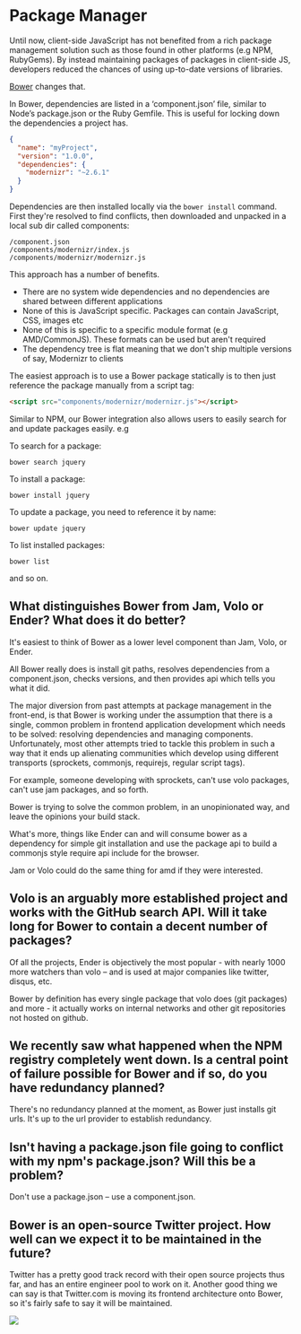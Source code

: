 # Package Manager

Until now, client-side JavaScript has not benefited from a rich package management solution such as those found in other platforms (e.g NPM, RubyGems). By instead maintaining packages of packages in client-side JS, developers reduced the chances of using up-to-date versions of libraries.

[Bower](http://bower.io) changes that.

In Bower, dependencies are listed in a ‘component.json’ file, similar to Node’s package.json or the Ruby Gemfile. This is useful for locking down the dependencies a project has.


```json
{
  "name": "myProject",
  "version": "1.0.0",
  "dependencies": {
    "modernizr": "~2.6.1"
  }
}
```

Dependencies are then installed locally via the `bower install` command. First they're resolved to find conflicts, then downloaded and unpacked in a local sub dir called components:

    /component.json
    /components/modernizr/index.js
    /components/modernizr/modernizr.js

This approach has a number of benefits.

* There are no system wide dependencies and no dependencies are shared between different applications
* None of this is JavaScript specific. Packages can contain JavaScript, CSS, images etc
* None of this is specific to a specific module format (e.g AMD/CommonJS). These formats can be used but aren't required
* The dependency tree is flat meaning that we don't ship multiple versions of say, Modernizr to clients


The easiest approach is to use a Bower package statically is to then just reference the package manually from a script tag:

```html
<script src="components/modernizr/modernizr.js"></script>
```

Similar to NPM, our Bower integration also allows users to easily search for and update packages easily. e.g

To search for a package:

    bower search jquery

To install a package:

    bower install jquery

To update a package, you need to reference it by name:

    bower update jquery

To list installed packages:

    bower list

and so on.


## What distinguishes Bower from Jam, Volo or Ender? What does it do better?

It's easiest to think of Bower as a lower level component than Jam, Volo, or Ender.

All Bower really does is install git paths, resolves dependencies from a component.json, checks versions, and then provides api which tells you what it did.

The major diversion from past attempts at package management in the front-end, is that Bower is working under the assumption that there is a single, common problem in frontend application development which needs to be solved: resolving dependencies and managing components. Unfortunately, most other attempts tried to tackle this problem in such a way that it ends up alienating communities which develop using different transports (sprockets, commonjs, requirejs, regular script tags).

For example, someone developing with sprockets, can't use volo packages, can't use jam packages, and so forth.

Bower is trying to solve the common problem, in an unopinionated way, and leave the opinions your build stack.

What's more, things like Ender can and will consume bower as a dependency for simple git installation and use the package api to build a commonjs style require api include for the browser.

Jam or Volo could do the same thing for amd if they were interested.

## Volo is an arguably more established project and works with the GitHub search API. Will it take long for Bower to contain a decent number of packages?

Of all the projects, Ender is objectively the most popular - with nearly 1000 more watchers than volo – and is used at major companies like twitter, disqus, etc.

Bower by definition has every single package that volo does (git packages) and more - it actually works on internal networks and other git repositories not hosted on github.

## We recently saw what happened when the NPM registry completely went down. Is a central point of failure possible for Bower and if so, do you have redundancy planned?

There's no redundancy planned at the moment, as Bower just installs git urls. It's up to the url provider to establish redundancy.

## Isn't having a package.json file going to conflict with my npm's package.json? Will this be a problem?

Don't use a package.json – use a component.json.

## Bower is an open-source Twitter project. How well can we expect it to be maintained in the future?

Twitter has a pretty good track record with their open source projects thus far, and has an entire engineer pool to work on it. Another good thing we can say is that Twitter.com is moving its frontend architecture onto Bower, so it's fairly safe to say it will be maintained.

<img src="http://yeoman.io/assets/img/yeoman-005.png" class="character">